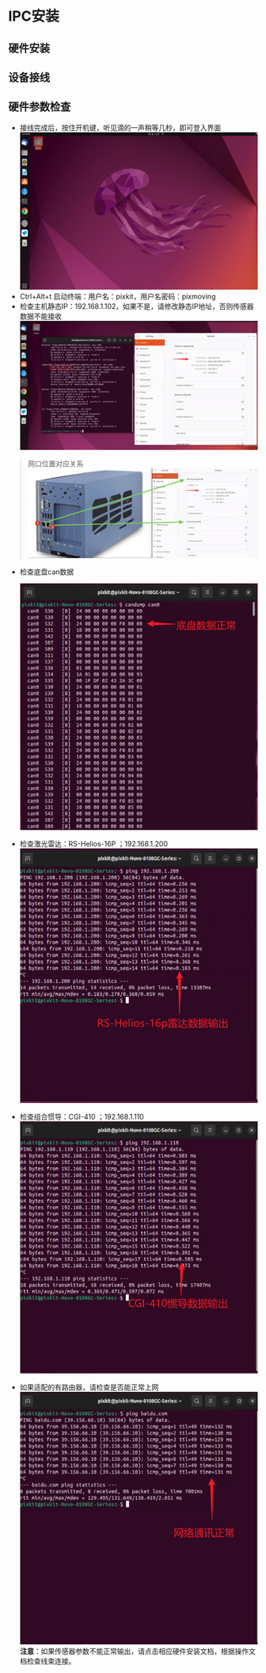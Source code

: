 # IPC安装
## 硬件安装
## 设备接线
## 硬件参数检查
- 接线完成后，按住开机键，听见滴的一声稍等几秒，即可登入界面
    ![avatar](./image/IPC_picture/Snipaste_2023-04-28_13-59-54.png)
- Ctrl+Alt+t 启动终端：用户名：pixkit，用户名密码：pixmoving
- 检查主机静态IP：192.168.1.102，如果不是，请修改静态IP地址，否则传感器数据不能接收
    ![avatar](./image/IPC_picture/Snipaste_2023-04-28_14-05-45.png)
    
> 网口位置对应关系
![](./image/IPC_picture/network_port_position.jpg)
- 检查底盘can数据

    ![avatar](./image/IPC_picture/Snipaste_2023-04-28_14-23-43.png)
- 检查激光雷达：RS-Helios-16P ；192.168.1.200
    ![avatar](./image/IPC_picture/Snipaste_2023-04-28_14-19-14.png)
- 检查组合惯导：CGI-410 ；192.168.1.110
    ![avatar](./image/IPC_picture/Snipaste_2023-04-28_14-20-42.png)
- 如果适配的有路由器，请检查是否能正常上网
    ![avatar](./image/IPC_picture/Snipaste_2023-04-28_14-28-24.png)
**注意**：如果传感器参数不能正常输出，请点击相应硬件安装文档，根据操作文档检查线束连接。
